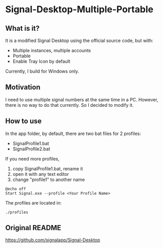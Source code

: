 
# Signal-Desktop-Multiple-Portable

## What is it?

It is a modified Signal Desktop using the official source code, but with:

* Multiple instances, multiple accounts
* Portable
* Enable Tray Icon by default

Currently, I build for Windows only.

## Motivation
I need to use multiple signal numbers at the same time in a PC. However, there is no way to do that currently. So I decided to modify it.

## How to use

In the app folder, by default, there are two bat files for 2 profiles:
* SignalProfile1.bat
* SignalProfile2.bat

If you need more profiles, 
1. copy SignalProfile1.bat, rename it
1. open it with any text editor
1. change "profile1" to another name

```
@echo off
Start Signal.exe --profile <Your Profile Name>
```

The profiles are located in:

```
./profiles
```

## Original README

https://github.com/signalapp/Signal-Desktop

